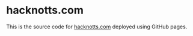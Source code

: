 # hacknotts.com

This is the source code for [hacknotts.com](hacknotts.com) deployed using GitHub pages.